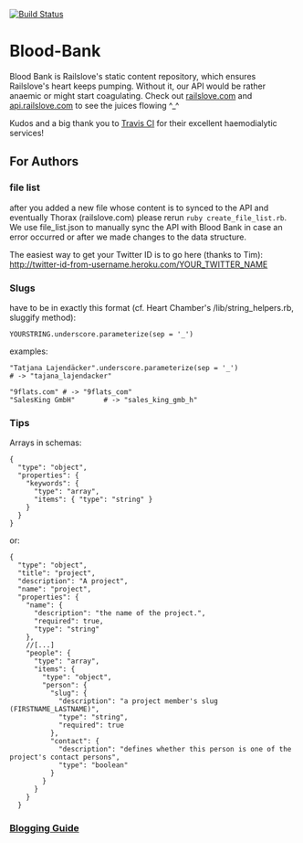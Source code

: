 [![Build Status](http://travis-ci.org/railslove/blood-bank.png)](http://travis-ci.org/railslove/blood-bank)

Blood-Bank
==========

Blood Bank is Railslove's static content repository, which ensures Railslove's heart keeps pumping.
Without it, our API would be rather anaemic or might start coagulating.
Check out [railslove.com](http://railslove.com) and [api.railslove.com](http://api.railslove.com) to
see the juices flowing ^_^

Kudos and a big thank you to [Travis CI](http://travis-ci.org) for their excellent haemodialytic services!

For Authors
-----------

### file list
after you added a new file whose content is to synced to the API and eventually Thorax (railslove.com) please rerun `ruby create_file_list.rb`. We use file_list.json to manually sync the API with Blood Bank in case an error occurred or after we made changes to the data structure.

The easiest way to get your Twitter ID is to go here (thanks to Tim):
http://twitter-id-from-username.heroku.com/YOUR_TWITTER_NAME

### Slugs

have to be in exactly this format (cf. Heart Chamber's /lib/string_helpers.rb, sluggify method):

    YOURSTRING.underscore.parameterize(sep = '_')

examples:

    "Tatjana Lajendäcker".underscore.parameterize(sep = '_')
    # -> "tajana_lajendacker"

    "9flats.com" # -> "9flats_com"
    "SalesKing GmbH"       # -> "sales_king_gmb_h"

### Tips

Arrays in schemas:

    {
      "type": "object",
      "properties": {
        "keywords": {
          "type": "array",
          "items": { "type": "string" }
        }
      }
    }

or:

    {
      "type": "object",
      "title": "project",
      "description": "A project",
      "name": "project",
      "properties": {
        "name": {
          "description": "the name of the project.",
          "required": true,
          "type": "string"
        },
        //[...]
        "people": {
          "type": "array",
          "items": {
            "type": "object",
            "person": {
              "slug": {
                "description": "a project member's slug (FIRSTNAME_LASTNAME)",
                "type": "string",
                "required": true
              },
              "contact": {
                "description": "defines whether this person is one of the project's contact persons",
                "type": "boolean"
              }
            }
          }
        }
      }

### [Blogging Guide](https://github.com/railslove/blood-bank/wiki/Blogging-Guide)